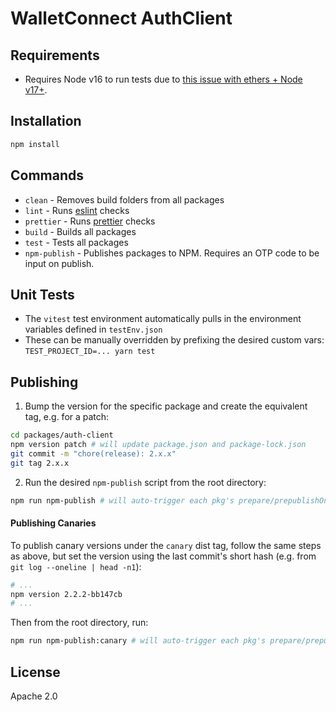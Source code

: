 # WalletConnect AuthClient

## Requirements

- Requires Node v16 to run tests due to [this issue with ethers + Node v17+](https://github.com/webpack/webpack/issues/14532).

## Installation

```sh
npm install
```

## Commands

- `clean` - Removes build folders from all packages
- `lint` - Runs [eslint](https://eslint.org/) checks
- `prettier` - Runs [prettier](https://prettier.io/) checks
- `build` - Builds all packages
- `test` - Tests all packages
- `npm-publish` - Publishes packages to NPM. Requires an OTP code to be input on publish.

## Unit Tests

- The `vitest` test environment automatically pulls in the environment variables defined in `testEnv.json`
- These can be manually overridden by prefixing the desired custom vars: `TEST_PROJECT_ID=... yarn test`

## Publishing

1. Bump the version for the specific package and create the equivalent tag, e.g. for a patch:

```sh
cd packages/auth-client
npm version patch # will update package.json and package-lock.json
git commit -m "chore(release): 2.x.x"
git tag 2.x.x
```

2. Run the desired `npm-publish` script from the root directory:

```sh
npm run npm-publish # will auto-trigger each pkg's prepare/prepublishOnly scripts
```

#### Publishing Canaries

To publish canary versions under the `canary` dist tag, follow the same steps as above, but set the version using 
the last commit's short hash (e.g. from `git log --oneline | head -n1`):

```sh
# ...
npm version 2.2.2-bb147cb
# ...
```

Then from the root directory, run:

```sh
npm run npm-publish:canary # will auto-trigger each pkg's prepare/prepublishOnly scripts
```



## License

Apache 2.0
